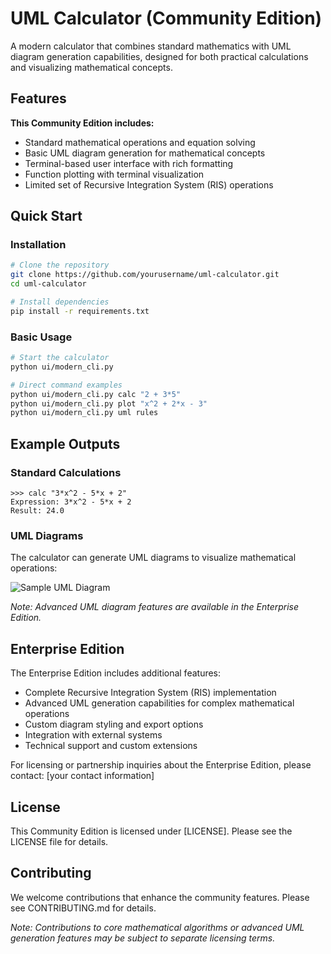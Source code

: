 # UML Calculator (Community Edition)

A modern calculator that combines standard mathematics with UML diagram generation capabilities, designed for both practical calculations and visualizing mathematical concepts.

## Features

**This Community Edition includes:**

- Standard mathematical operations and equation solving
- Basic UML diagram generation for mathematical concepts
- Terminal-based user interface with rich formatting
- Function plotting with terminal visualization
- Limited set of Recursive Integration System (RIS) operations

## Quick Start

### Installation

```bash
# Clone the repository
git clone https://github.com/yourusername/uml-calculator.git
cd uml-calculator

# Install dependencies
pip install -r requirements.txt
```

### Basic Usage

```bash
# Start the calculator
python ui/modern_cli.py

# Direct command examples
python ui/modern_cli.py calc "2 + 3*5"
python ui/modern_cli.py plot "x^2 + 2*x - 3"
python ui/modern_cli.py uml rules
```

## Example Outputs

### Standard Calculations

```
>>> calc "3*x^2 - 5*x + 2"
Expression: 3*x^2 - 5*x + 2
Result: 24.0
```

### UML Diagrams

The calculator can generate UML diagrams to visualize mathematical operations:

![Sample UML Diagram](docs/images/sample_uml.png)

*Note: Advanced UML diagram features are available in the Enterprise Edition.*

## Enterprise Edition

The Enterprise Edition includes additional features:

- Complete Recursive Integration System (RIS) implementation
- Advanced UML generation capabilities for complex mathematical operations
- Custom diagram styling and export options
- Integration with external systems
- Technical support and custom extensions

For licensing or partnership inquiries about the Enterprise Edition, please contact:
[your contact information]

## License

This Community Edition is licensed under [LICENSE]. Please see the LICENSE file for details.

## Contributing

We welcome contributions that enhance the community features. Please see CONTRIBUTING.md for details.

*Note: Contributions to core mathematical algorithms or advanced UML generation features may be subject to separate licensing terms.*
